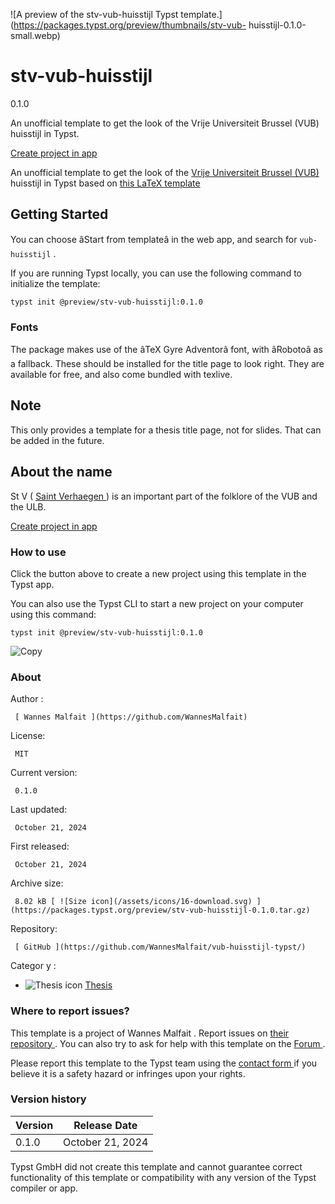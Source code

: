 ![A preview of the stv-vub-huisstijl Typst
template.](https://packages.typst.org/preview/thumbnails/stv-vub-
huisstijl-0.1.0-small.webp)

#  stv-vub-huisstijl

0.1.0

An unofficial template to get the look of the Vrije Universiteit Brussel (VUB)
huisstijl in Typst.

[ Create project in app ](/app?template=stv-vub-huisstijl&version=0.1.0)

An unofficial template to get the look of the [ Vrije Universiteit Brussel
(VUB) ](https://www.vub.be/) huisstijl in Typst based on [ this LaTeX template
](https://gitlab.com/rubdos/texlive-vub)

##  Getting Started

You can choose âStart from templateâ in the web app, and search for ` vub-
huisstijl ` .

If you are running Typst locally, you can use the following command to
initialize the template:

    
    
    typst init @preview/stv-vub-huisstijl:0.1.0
    

###  Fonts

The package makes use of the âTeX Gyre Adventorâ font, with âRobotoâ
as a fallback. These should be installed for the title page to look right.
They are available for free, and also come bundled with texlive.

##  Note

This only provides a template for a thesis title page, not for slides. That
can be added in the future.

##  About the name

St V ( [ Saint Verhaegen ](https://en.wikipedia.org/wiki/Saint_Verhaegen) ) is
an important part of the folklore of the VUB and the ULB.

[ Create project in app ](/app?template=stv-vub-huisstijl&version=0.1.0)

###  How to use

Click the button above to create a new project using this template in the
Typst app.

You can also use the Typst CLI to start a new project on your computer using
this command:

    
    
    typst init @preview/stv-vub-huisstijl:0.1.0

![Copy](/assets/icons/16-copy.svg)

###  About

Author  :

     [ Wannes Malfait ](https://github.com/WannesMalfait)
License:

     MIT 
Current version:

     0.1.0 
Last updated:

     October 21, 2024 
First released:

     October 21, 2024 
Archive size:

     8.02 kB [ ![Size icon](/assets/icons/16-download.svg) ](https://packages.typst.org/preview/stv-vub-huisstijl-0.1.0.tar.gz)
Repository:

     [ GitHub ](https://github.com/WannesMalfait/vub-huisstijl-typst/)
Categor  y  :

    

  * ![Thesis icon](/assets/icons/16-mortarboard.svg) [ Thesis ](https://typst.app/universe/search/?category=thesis)

###  Where to report issues?

This  template  is a project of  Wannes Malfait  .  Report issues on  [ their
repository ](https://github.com/WannesMalfait/vub-huisstijl-typst/) .  You can
also try to ask for help with this  template  on the  [ Forum
](https://forum.typst.app) .

Please report this  template  to the Typst team using the  [ contact form
](https://typst.app/contact) if you believe it is a safety hazard or infringes
upon your rights.

###  Version history

Version  |  Release Date   
---|---  
0.1.0  |  October 21, 2024   
  
Typst GmbH did not create this  template  and cannot guarantee correct
functionality of this  template  or compatibility with any version of the
Typst compiler or app.

